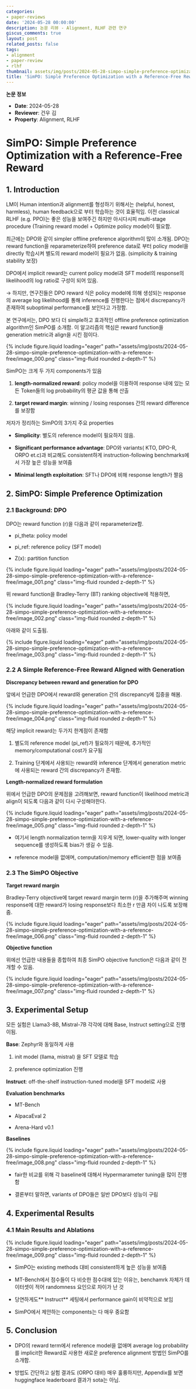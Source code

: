 ```yaml
---
categories:
- paper-reviews
date: '2024-05-28 00:00:00'
description: 논문 리뷰 - Alignment, RLHF 관련 연구
giscus_comments: true
layout: post
related_posts: false
tags:
- alignment
- paper-review
- rlhf
thumbnail: assets/img/posts/2024-05-28-simpo-simple-preference-optimization-with-a-reference-free/thumbnail.jpg
title: 'SimPO: Simple Preference Optimization with a Reference-Free Reward'
---
```


**논문 정보**
- **Date**: 2024-05-28
- **Reviewer**: 건우 김
- **Property**: Alignment, RLHF

# **SimPO: Simple Preference Optimization with a Reference-Free Reward**

## 1. Introduction

LM이 Human intention과 alignment를 형성하기 위해서는 (helpful, honest, harmless), human feedback으로 부터 학습하는 것이 효율적임. 이전 classical RLHF (e.g. PPO)는 좋은 성능을 보여주긴 하지만 아시다시피 multi-stage procedure (Training reward model + Optimize policy model)이 필요함.

최근에는 DPO와 같이 simpler offline preference algorithm이 많이 소개됨. DPO는 reward function을 reparameterize하여 preference data로 부터 policy model을 directly 학습시켜 별도의 reward model이 필요가 없음. (simplicity & training stability 보장)

DPO에서 implicit reward는 current policy model과 SFT model의 response의 likelihood의 log ratio로 구성이 되어 있음. 

→ 하지만, 연구진들은 DPO reward 식은 policy model에 의해 생성되는 response의 average log likelihood를 통해 inference를 진행한다는 점에서 discrepancy가 존재하여 suboptimal performance를 보인다고 가정함.

본 연구에서는, DPO 보다 더 simple하고 효과적인 offline preference optimization algorithm인 SimPO를 소개함. 이 알고리즘의 핵심은 reward function을 generation metric과 align을 시킨 점이다.

{% include figure.liquid loading="eager" path="assets/img/posts/2024-05-28-simpo-simple-preference-optimization-with-a-reference-free/image_000.png" class="img-fluid rounded z-depth-1" %}

SimPO는 크게 두 가지 components가 있음

1. **length-normalized reward**: policy model을 이용하여 response 내에 있는 모든 Token들의 log probability의 평균 값을 통해 산출

1. **target reward margin**: winning / losing responses 간의 reward difference를 보장함

저자가 정리하는 SimPO의 3가지 주요 properties

- **Simplicity**: 별도의 reference model이 필요하지 않음.

- **Significant performance advantage**: DPO와 variants( KTO, DPO-R, ORPO et.c)과 비교해도 consistent하게 instruction-following benchmarks에서 가장 높은 성능을 보여줌

- **Minimal length exploitation**: SFT나 DPO에 비해 response length가 짤음

## 2. SimPO: Simple Preference Optimization

### 2.1 Background: DPO

DPO는 reward function (r)을 다음과 같이 reparameterize함.

- pi_theta: policy model

- pi_ref: reference policy (SFT model)

- Z(x): partition function

{% include figure.liquid loading="eager" path="assets/img/posts/2024-05-28-simpo-simple-preference-optimization-with-a-reference-free/image_001.png" class="img-fluid rounded z-depth-1" %}

위 reward function을 Bradley-Terry (BT) ranking objective에 적용하면, 

{% include figure.liquid loading="eager" path="assets/img/posts/2024-05-28-simpo-simple-preference-optimization-with-a-reference-free/image_002.png" class="img-fluid rounded z-depth-1" %}

아래와 같이 도출됨.

{% include figure.liquid loading="eager" path="assets/img/posts/2024-05-28-simpo-simple-preference-optimization-with-a-reference-free/image_003.png" class="img-fluid rounded z-depth-1" %}

### 2.2 A Simple Reference-Free Reward Aligned with Generation

**Discrepancy between reward and generation for DPO**

앞에서 언급한  DPO에서 reward와 generation 간의 discrepancy에 집중을 해봄. 

{% include figure.liquid loading="eager" path="assets/img/posts/2024-05-28-simpo-simple-preference-optimization-with-a-reference-free/image_004.png" class="img-fluid rounded z-depth-1" %}

해당 implicit reward는 두가지 한계점이 존재함

1. 별도의 reference model (pi_ref)가 필요하기 때문에, 추가적인 memory/computational cost가 요구됨

1. Training 단계에서 사용되는 reward와 inference 단계에서 generation metric에 사용되는 reward 간의 discrepancy가 존재함.

**Length-normalized reward formulation**

위에서 언급한 DPO의 문제점을 고려해보면, reward function이 likelihood metric과 align이 되도록 다음과 같이 다시 구성해야한다. 

{% include figure.liquid loading="eager" path="assets/img/posts/2024-05-28-simpo-simple-preference-optimization-with-a-reference-free/image_005.png" class="img-fluid rounded z-depth-1" %}

- 여기서 length normalization term을 지우게 되면, lower-quality with longer sequence를 생성하도록 bias가 생길 수 있음.

- reference model을 없애며, computation/memory efficient한 점을 보여줌

### 2.3 The SimPO Objective

**Target reward margin**

Bradley-Terry objective에 target reward margin term (r)을 추가해주며 winning response에 대한 reward가 losing response보다 최소한 r 만큼 차이 나도록 보장해줌.

{% include figure.liquid loading="eager" path="assets/img/posts/2024-05-28-simpo-simple-preference-optimization-with-a-reference-free/image_006.png" class="img-fluid rounded z-depth-1" %}

**Objective function**

위에선 언급한 내용들을 종합하여 최종 SimPO objective function은 다음과 같이 전개할 수 있음.

{% include figure.liquid loading="eager" path="assets/img/posts/2024-05-28-simpo-simple-preference-optimization-with-a-reference-free/image_007.png" class="img-fluid rounded z-depth-1" %}

## 3. Experimental Setup

모든 실험은 Llama3-8B, Mistral-7B 각각에 대해 Base, Instruct setting으로 진행이됨.

**Base**: Zephyr와 동일하게 사용

1. init model (llama, mistral) 을 SFT 모델로 학습

1.  preference optimization 진행

**Instruct**: off-the-shelf instruction-tuned model을 SFT model로 사용

**Evaluation benchmarks**

- MT-Bench

- AlpacaEval 2

- Arena-Hard v0.1

**Baselines**

{% include figure.liquid loading="eager" path="assets/img/posts/2024-05-28-simpo-simple-preference-optimization-with-a-reference-free/image_008.png" class="img-fluid rounded z-depth-1" %}

- fair한 비교를 위해 각 baseline에 대해서 Hypermarameter tuning을 많이 진행함

- 결론부터 말하면, variants of DPO들은 일반 DPO보다 성능이 구림 

## 4. Experimental Results

### 4.1 Main Results and Ablations

{% include figure.liquid loading="eager" path="assets/img/posts/2024-05-28-simpo-simple-preference-optimization-with-a-reference-free/image_009.png" class="img-fluid rounded z-depth-1" %}

- SimPO는 existing methods 대비 consistent하게 높은 성능을 보여줌

- MT-Bench에서 점수들이 다 비슷한 점수대에 있는 이유는, benchamrk 자체가 데이터셋이 적어 randomness 요인으로 차이가 난 것

- 당연하게도** Instruct** 세팅에서 performance gain이 비약적으로 보임

- SimPO에서 제안하는 components는 다 매우 중요함

## 5. Conclusion

- DPO의 reward term에서 reference model을 없애며 average log probability를 implicit한 Reward로 사용한 새로운 preference alignment 방법인 SimPO를 소개함.

- 방법도 간단하고 실험 결과도 (ORPO 대비) 매우 훌륭하지만, Appendix를 보면 huggingface leaderboard 결과가 sota는 아님.
